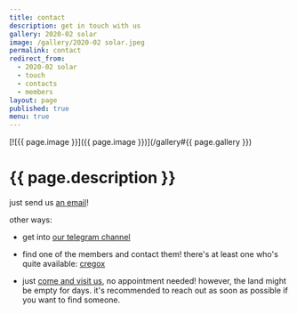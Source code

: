 ```yaml
---
title: contact
description: get in touch with us
gallery: 2020-02 solar
image: /gallery/2020-02 solar.jpeg
permalink: contact
redirect_from:
  - 2020-02 solar
  - touch
  - contacts
  - members
layout: page
published: true
menu: true
---
```


[![{{ page.image }}]({{ page.image }})](/gallery#{{ page.gallery }})

# {{ page.description }}

just send us <a href="mailto: everyone@ahoxus.org">an email</a>!

other ways:

- get into [our telegram channel](https://t.me/ahoxus)

- find one of the members and contact them!
  there's at least one who's quite available: [cregox](/cregox)

- just [come and visit us](/visit), no appointment needed! however, the land might be empty for days. it's recommended to reach out as soon as possible if you want to find someone.
